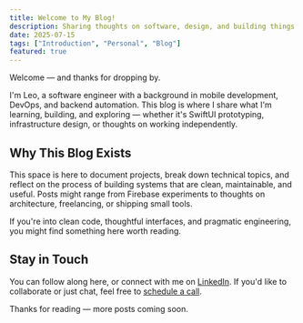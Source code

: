 ```yaml
---
title: Welcome to My Blog!
description: Sharing thoughts on software, design, and building things that last
date: 2025-07-15
tags: ["Introduction", "Personal", "Blog"]
featured: true
---
```


Welcome — and thanks for dropping by.

I'm Leo, a software engineer with a background in mobile development, DevOps, and backend automation. This blog is where I share what I'm learning, building, and exploring — whether it's SwiftUI prototyping, infrastructure design, or thoughts on working independently.

## Why This Blog Exists

This space is here to document projects, break down technical topics, and reflect on the process of building systems that are clean, maintainable, and useful. Posts might range from Firebase experiments to thoughts on architecture, freelancing, or shipping small tools.

If you're into clean code, thoughtful interfaces, and pragmatic engineering, you might find something here worth reading.

## Stay in Touch

You can follow along here, or connect with me on [LinkedIn](https://linkedin.com/in/leopoldlemmermann). If you'd like to collaborate or just chat, feel free to [schedule a call](/services#schedule-a-call).

Thanks for reading — more posts coming soon.
